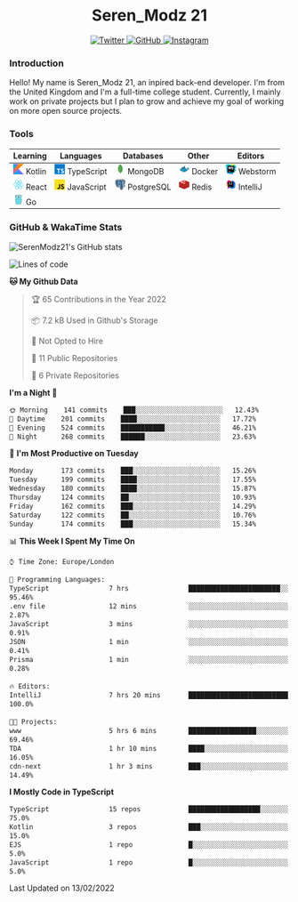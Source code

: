<div align="center">
  <h1>Seren_Modz 21</h1>
  <a href="https://twitter.com/SerenModz21">
    <img alt="Twitter" src="https://img.shields.io/badge/twitter%20-%231DA1F2.svg?&style=for-the-badge&logo=Twitter&logoColor=white">
  </a>
  <a href="https://github.com/SerenModz21">
    <img alt="GitHub" src="https://img.shields.io/badge/github%20-%23121011.svg?&style=for-the-badge&logo=github&logoColor=white">
  </a>
  <a href="https://www.instagram.com/serenmodz21">
    <img alt="Instagram" src="https://img.shields.io/badge/instagram%20-%23E4405F.svg?&style=for-the-badge&logo=Instagram&logoColor=white">
  </a>
</div>

### Introduction

Hello! My name is Seren_Modz 21, an inpired back-end developer. I'm from the United Kingdom and I'm a full-time college student. Currently, I mainly work on private projects but I plan to grow and achieve my goal of working on more open source projects. 

### Tools

 **Learning**                                        | **Languages**                                               | **Databases**                                               | **Other**                                           | **Editors**                                                  
-----------------------------------------------------|-------------------------------------------------------------|-------------------------------------------------------------|-----------------------------------------------------|--------------------------------------------------------------
 <img width="19px" src="./assets/kotlin.svg"> Kotlin | <img width="19px" src="./assets/typescript.svg"> TypeScript | <img width="19px" src="./assets/mongodb.svg"> MongoDB       | <img width="19px" src="./assets/docker.svg"> Docker | <img width="19px" src="./assets/webstorm.svg"> Webstorm      
 <img width="19px" src="./assets/react.svg"> React   | <img width="19px" src="./assets/javascript.svg"> JavaScript | <img width="19px" src="./assets/postgresql.svg"> PostgreSQL | <img width="19px" src="./assets/redis.svg"> Redis   | <img width="19px" src="./assets/intellij-idea.svg"> IntelliJ
 <img width="19px" src="./assets/go.svg"> Go         |                                                             |                                                             |                                                     |                                                                                                               

### GitHub & WakaTime Stats

![SerenModz21's GitHub stats](https://github-readme-stats.vercel.app/api?username=SerenModz21&show_icons=true&theme=dark)

<!--START_SECTION:waka-->
![Lines of code](https://img.shields.io/badge/From%20Hello%20World%20I%27ve%20Written-39567%20lines%20of%20code-blue)

**🐱 My Github Data** 

> 🏆 65 Contributions in the Year 2022
 > 
> 📦 7.2 kB Used in Github's Storage 
 > 
> 🚫 Not Opted to Hire
 > 
> 📜 11 Public Repositories 
 > 
> 🔑 6 Private Repositories  
 > 
**I'm a Night 🦉** 

```text
🌞 Morning    141 commits    ███░░░░░░░░░░░░░░░░░░░░░░   12.43% 
🌆 Daytime    201 commits    ████░░░░░░░░░░░░░░░░░░░░░   17.72% 
🌃 Evening    524 commits    ███████████░░░░░░░░░░░░░░   46.21% 
🌙 Night      268 commits    ██████░░░░░░░░░░░░░░░░░░░   23.63%

```
📅 **I'm Most Productive on Tuesday** 

```text
Monday       173 commits    ███░░░░░░░░░░░░░░░░░░░░░░   15.26% 
Tuesday      199 commits    ████░░░░░░░░░░░░░░░░░░░░░   17.55% 
Wednesday    180 commits    ████░░░░░░░░░░░░░░░░░░░░░   15.87% 
Thursday     124 commits    ██░░░░░░░░░░░░░░░░░░░░░░░   10.93% 
Friday       162 commits    ███░░░░░░░░░░░░░░░░░░░░░░   14.29% 
Saturday     122 commits    ██░░░░░░░░░░░░░░░░░░░░░░░   10.76% 
Sunday       174 commits    ███░░░░░░░░░░░░░░░░░░░░░░   15.34%

```


📊 **This Week I Spent My Time On** 

```text
⌚︎ Time Zone: Europe/London

💬 Programming Languages: 
TypeScript               7 hrs               ███████████████████████░░   95.46% 
.env file                12 mins             ░░░░░░░░░░░░░░░░░░░░░░░░░   2.87% 
JavaScript               3 mins              ░░░░░░░░░░░░░░░░░░░░░░░░░   0.91% 
JSON                     1 min               ░░░░░░░░░░░░░░░░░░░░░░░░░   0.41% 
Prisma                   1 min               ░░░░░░░░░░░░░░░░░░░░░░░░░   0.28%

🔥 Editors: 
IntelliJ                 7 hrs 20 mins       █████████████████████████   100.0%

🐱‍💻 Projects: 
www                      5 hrs 6 mins        █████████████████░░░░░░░░   69.46% 
TDA                      1 hr 10 mins        ████░░░░░░░░░░░░░░░░░░░░░   16.05% 
cdn-next                 1 hr 3 mins         ███░░░░░░░░░░░░░░░░░░░░░░   14.49%

```

**I Mostly Code in TypeScript** 

```text
TypeScript               15 repos            ██████████████████░░░░░░░   75.0% 
Kotlin                   3 repos             ███░░░░░░░░░░░░░░░░░░░░░░   15.0% 
EJS                      1 repo              █░░░░░░░░░░░░░░░░░░░░░░░░   5.0% 
JavaScript               1 repo              █░░░░░░░░░░░░░░░░░░░░░░░░   5.0%

```



 Last Updated on 13/02/2022
<!--END_SECTION:waka-->
